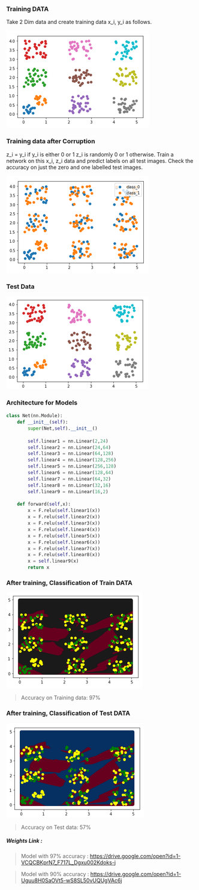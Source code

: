 
### Training DATA
Take 2 Dim data and create training data x_i, y_i as follows.

![](./plots_and_images/train_data.png)

### Training data after Corruption

z_i = y_i if y_i is either 0 or 1 z_i is randomly 0 or 1 otherwise.
Train a network on this x_i, z_i data and predict labels on all test images. Check the accuracy on just the zero and one labelled test images.

![](./plots_and_images/train_data_corrupt.png)

### Test Data 
![](./plots_and_images/test_data.png)

### Architecture for Models

```python
class Net(nn.Module):
    def __init__(self):
        super(Net,self).__init__()
        
        self.linear1 = nn.Linear(2,24)
        self.linear2 = nn.Linear(24,64)
        self.linear3 = nn.Linear(64,128)
        self.linear4 = nn.Linear(128,256)
        self.linear5 = nn.Linear(256,128)
        self.linear6 = nn.Linear(128,64)
        self.linear7 = nn.Linear(64,32)
        self.linear8 = nn.Linear(32,16)
        self.linear9 = nn.Linear(16,2)
        
    def forward(self,x):
        x = F.relu(self.linear1(x))
        x = F.relu(self.linear2(x))
        x = F.relu(self.linear3(x))
        x = F.relu(self.linear4(x))
        x = F.relu(self.linear5(x))
        x = F.relu(self.linear6(x))
        x = F.relu(self.linear7(x))
        x = F.relu(self.linear8(x))
        x = self.linear9(x)
        return x
```

### After training, Classification of Train DATA 
![](./plots_and_images/on_train.png)
> Accuracy on Training data: 97%

### After training, Classification of Test DATA 
![](./plots_and_images/on_test.png)
> Accuracy on Test data: 57%


##### Weights Link : 
> Model with 97% accuracy : https://drive.google.com/open?id=1-VCQCBKprN7_F717L_Dgxu002Kdoks-j

> Model with 90% accuracy : https://drive.google.com/open?id=1-Uguu8H0SaOVt5-wS8SL50vUQUgVAc6j


